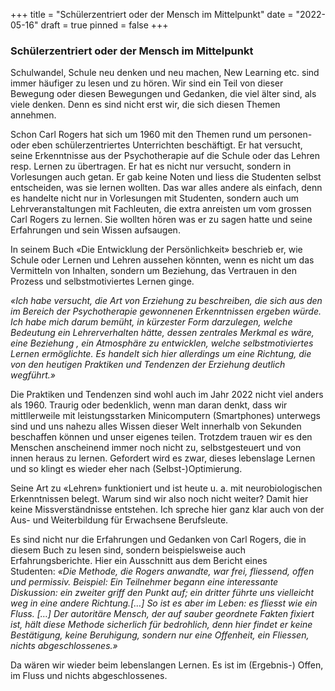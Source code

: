 +++
title = "Schülerzentriert oder der Mensch im Mittelpunkt"
date = "2022-05-16"
draft = true
pinned = false
+++
### Schülerzentriert oder der Mensch im Mittelpunkt

Schulwandel, Schule neu denken und neu machen, New Learning etc. sind immer häufiger zu lesen und zu hören. Wir sind ein Teil von dieser Bewegung oder diesen Bewegungen und Gedanken, die viel älter sind, als viele denken. Denn es sind nicht erst wir, die sich diesen Themen annehmen. 

Schon Carl Rogers hat sich um 1960 mit den Themen rund um personen- oder eben schülerzentriertes Unterrichten beschäftigt. Er hat versucht, seine Erkenntnisse aus der Psychotherapie auf die Schule oder das Lehren resp. Lernen zu übertragen. Er hat es nicht nur versucht, sondern in Vorlesungen auch getan. Er gab keine Noten und liess die Studenten selbst entscheiden, was sie lernen wollten. Das war alles andere als einfach, denn es handelte nicht nur in Vorlesungen mit Studenten, sondern auch um Lehrveranstaltungen mit Fachleuten, die extra anreisten um vom grossen Carl Rogers zu lernen. Sie wollten hören was er zu sagen hatte und seine Erfahrungen und sein Wissen aufsaugen. 

In seinem Buch «Die Entwicklung der Persönlichkeit» beschrieb er, wie Schule oder Lernen und Lehren aussehen könnten, wenn es nicht um das Vermitteln von Inhalten, sondern um Beziehung, das Vertrauen in den Prozess und selbstmotiviertes Lernen ginge. 

*«Ich habe versucht, die Art von Erziehung zu beschreiben, die sich aus den im Bereich der Psychotherapie gewonnenen Erkenntnissen ergeben würde. Ich habe mich darum bemüht, in kürzester Form darzulegen, welche Bedeutung ein Lehrerverhalten hätte, dessen zentrales Merkmal es wäre, eine Beziehung , ein Atmosphäre zu entwicklen, welche selbstmotiviertes Lernen ermöglichte. Es handelt sich hier allerdings um eine Richtung, die von den heutigen Praktiken und Tendenzen der Erziehung deutlich wegführt.»*

Die Praktiken und Tendenzen sind wohl auch im Jahr 2022 nicht viel anders als 1960. Traurig oder bedenklich, wenn man daran denkt, dass wir mittllerweile mit leistungsstarken Minicomputern (Smartphones) unterwegs sind und uns nahezu alles Wissen dieser Welt innerhalb von Sekunden beschaffen können und unser eigenes teilen. Trotzdem trauen wir es den Menschen anscheinend immer noch nicht zu, selbstgesteuert und von innen heraus zu lernen. Gefordert wird es zwar, dieses lebenslage Lernen und so klingt es wieder eher nach (Selbst-)Optimierung. 

Seine Art zu «Lehren» funktioniert und ist heute u. a. mit neurobiologischen Erkenntnissen belegt. Warum sind wir also noch nicht weiter? Damit hier keine Missverständnisse entstehen. Ich spreche hier ganz klar auch von der Aus- und Weiterbildung für Erwachsene Berufsleute. 

Es sind nicht nur die Erfahrungen und Gedanken von Carl Rogers, die in diesem Buch zu lesen sind, sondern beispielsweise auch Erfahrungsberichte. Hier ein Ausschnitt aus dem Bericht eines Studenten: *«Die Methode, die Rogers anwandte, war frei, fliessend, offen und permissiv. Beispiel: Ein Teilnehmer begann eine interessante Diskussion: ein zweiter griff den Punkt auf; ein dritter führte uns vielleicht weg in eine andere Richtung.\[…] So ist es aber im Leben: es fliesst wie ein Fluss. \[…] Der autoritäre Mensch, der auf sauber geordnete Fakten fixiert ist, hält diese Methode sicherlich für bedrohlich, denn hier findet er keine Bestätigung, keine Beruhigung, sondern nur eine Offenheit, ein Fliessen, nichts abgeschlossenes.»*

Da wären wir wieder beim lebenslangen Lernen. Es ist im (Ergebnis-) Offen, im Fluss und nichts abgeschlossenes.